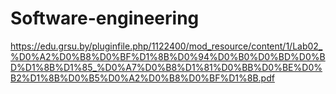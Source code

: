 # Software-engineering

https://edu.grsu.by/pluginfile.php/1122400/mod_resource/content/1/Lab02_%D0%A2%D0%B8%D0%BF%D1%8B%D0%94%D0%B0%D0%BD%D0%BD%D1%8B%D1%85_%D0%A7%D0%B8%D1%81%D0%BB%D0%BE%D0%B2%D1%8B%D0%B5%D0%A2%D0%B8%D0%BF%D1%8B.pdf
